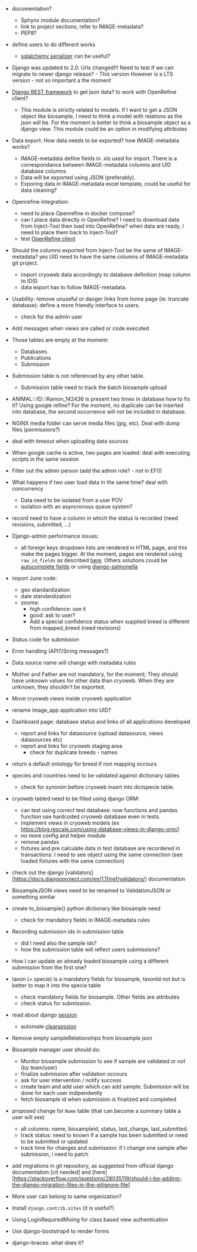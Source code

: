 
* documentation?
  - Sphynx module documentation?
  - link to project sections, refer to IMAGE-metadata?
  - PEP8?

* define users to do different works
  - [sqlalchemy serializer](https://stackoverflow.com/questions/2786664/how-to-create-and-restore-a-backup-from-sqlalchemy)
    can be useful?

* Django was updated to 2.0. Urls changed!!! Need to test if we can migrate to newer
  django release? - This version However is a LTS version - not so important a the moment

* [Django REST framework](http://www.django-rest-framework.org/) to get json data?
  to work with OpenRefine client?
  - This module is strictly related to models. If I want to get a JSON object like
    biosample, I need to think a model with relations as the json will be. For the
    moment is better to think a biosample object as a django view. This module could
    be an option in modifying attributes

* Data export: How data needs to be exported? how IMAGE-metadata works?
  - IMAGE-metadata define fields in .xls used for import. There is a correspondance
    between IMAGE-metadata columns and UID database columns
  - Data will be exported using JSON (preferably).
  - Exporing data in IMAGE-metadata excel template, could be useful for data
    cleaning?

* Openrefine integration:
  - need to place Openrefine in docker compose?
  - can I place data directly in OpenRefine? I need to download data from Inject-Tool
    then load into OpenRefine? when data are ready, I need to place them back to Inject-Tool?
  - test [OpenRefine client](https://github.com/OpenRefine/refine-client-py)

* Should the columns exported from Inject-Tool be the same of IMAGE-metadata? yes
  UID need to have the same columns of IMAGE-metadata git project.
  - import cryoweb data accordingly to database definition (map column to IDS)
  - data export has to follow IMAGE-metadata.

* Usability: remove unuseful or danger links from home page (ie: truncate database):
  define a more friendly interface to users.
  - check for the admin user

* Add messages when views are called or code executed

* Those tables are empty at the moment:
  - Databases
  - Publications
  - Submission

* Submission table is not referenced by any other table.
  - Submission table need to track the batch biosample upload

* ANIMAL:::ID:::Ramon_142436 is present two times in database how to fix it?
  Using google refine? For the moment, no duplicate can be inserted into database,
  the second occurrence will not be included in database.

* NGINX media folder can serve media files (jpg, etc). Deal with dump files (permissions?)

* deal with timeout when uploading data sources

* When google cache is active, two pages are loaded: deal with executing scripts in
  the same session

* Filter out the admin person (add the admin role? - not in EF0)

* What happens if two user load data in the same time? deal with concurrency
  - Data need to be isolated from a user POV
  - isolation with an asyncronous queue system?

* record need to have a column in which the status is recorded (need revisions,
  submitted, ...)

* Django-admin performance issues:
  - all foreign keys dropdown lists are rendered in HTML page, and this make the
  pages bigger. At the moment, pages are rendered using `raw_id_fields` as described
  [here](https://books.agiliq.com/projects/django-admin-cookbook/en/latest/many_fks.html).
  Others solutions could be [autocomplete fields](http://django-extensions.readthedocs.io/en/latest/admin_extensions.html?highlight=ForeignKeyAutocompleteAdmin)
  or using [django-salmonella](https://github.com/lincolnloop/django-dynamic-raw-id)

* import June code:
  - geo standardization
  - date standardization
  - zooma:
    - high confidence: use it
    - good: ask to user?
    - Add a special confidence status when supplied breed is different from
      mapped_breed (need revisions)

* Status code for submission

* Error handling (API?/String messages?)

* Data source name will change with metadata rules

* Mother and Father are not mandatory, for the moment; They should have unknown
  values for other data than cryoweb. When they are unknown, they shouldn't be
  exported.

* Move cryoweb views inside cryoweb application

* rename image_app application into UID?

* Dashboard page: database status and links of all applications developed
  - report and links for datasource (upload datasource, views datasources etc)
  - report and links for cryoweb staging area
    - check for duplicate breeds - names

* return a default ontology for breed if non mapping occours

* species and countries need to be validated against dictionary tables
  - check for synonim before cryoweb insert into dictspecie table.

* cryoweb tabled need to be filled using django ORM:
  - can test using correct test database: now functions and pandas function use
    hardcoded cryoweb database even in tests.
  - implement views in cryoweb models (ex https://blog.rescale.com/using-database-views-in-django-orm/)
  - no more config and helper module
  - remove pandas
  - fixtures and pre calculate data in test database are recordered in transactions:
    I need to see object using the same connection (see loaded fixtures with
    the same connection)

* check out the django [validators][https://docs.djangoproject.com/en/1.11/ref/validators/]
  documentation

* BiosampleJSON views need to be renamed to ValidationJSON or something similar

* create to_biosample() python dictionary like biosample need
  - check for mandatory fields in IMAGE-metadata rules

* Recording submission ids in submission table
  - did I need also the sample ids?
  - how the submission table will reflect users submissions?

* How I can update an already loaded biosample using a different submission from
  the first one?

* taxon (= specie) is a mandatory fields for biosample, taxonId not but is better
  to map it into the specie table
  - check mandatory fields for biosample. Other fields are attributes
  - check status for submission.

* read about django [session](https://docs.djangoproject.com/en/1.11/topics/http/sessions/)
  - automate [clearsession](https://docs.djangoproject.com/en/1.11/topics/http/sessions/#clearing-the-session-store)

* Remove empty sampleRelationships from biosample json

* Biosample manager user should do:
  - Monitor biosample submission to see if sample are validated or not (by team/user)
  - finalize submission after validation occours
  - ask for user intervention / notify success
  - create team and add user which can add sample. Submission will be done for
    each user indipendently
  - fetch biosample id when submission is finalized and completed

* proposed change for `Name` table (that can become a summary table a user will see)
  - all columns: name, biosampleid, status, last_change, last_submitted.
  - track status: need to known if a sample has been submitted or need to be submitted
    or updated
  - track time for changes and submission: if I change one sample after submission,
    i need to patch

* add migrations in git repository, as suggested from official django documentation
  [cit needed] and [here][https://stackoverflow.com/questions/28035119/should-i-be-adding-the-django-migration-files-in-the-gitignore-file]

* More user can belong to same organization?

* Install `django.contrib.sites` (it is useful?)

* Using LoginRequiredMixing for class based view authentication

* Use django-bootstrap4 to render forms

* django-braces: what does it?
